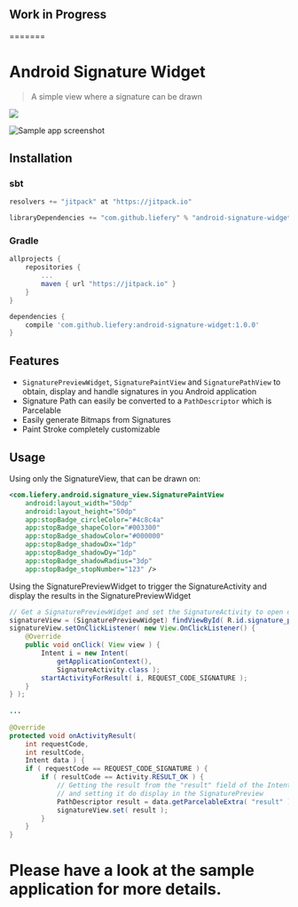 Work in Progress
--------
=======
# Android Signature Widget

> A simple view where a signature can be drawn

[![](https://jitpack.io/v/liefery/android-signature-widget.svg)](https://jitpack.io/#liefery/android-signature-widget)

![Sample app screenshot](https://liefery.github.io/android-signature-widget/screenshot.png)

## Installation

### sbt

```scala
resolvers += "jitpack" at "https://jitpack.io"

libraryDependencies += "com.github.liefery" % "android-signature-widget" % "1.0.0"
```

### Gradle

```groovy
allprojects {
    repositories {
        ...
        maven { url "https://jitpack.io" }
    }
}

dependencies {
    compile 'com.github.liefery:android-signature-widget:1.0.0'
}
```

## Features

- `SignaturePreviewWidget`, `SignaturePaintView` and `SignaturePathView` to obtain, display and handle signatures in you Android application
- Signature Path can easily be converted to a `PathDescriptor` which is Parcelable
- Easily generate Bitmaps from Signatures
- Paint Stroke completely customizable

## Usage

Using only the SignatureView, that can be drawn on:
```xml
<com.liefery.android.signature_view.SignaturePaintView
    android:layout_width="50dp"
    android:layout_height="50dp"
    app:stopBadge_circleColor="#4c8c4a"
    app:stopBadge_shapeColor="#003300"
    app:stopBadge_shadowColor="#000000"
    app:stopBadge_shadowDx="1dp"
    app:stopBadge_shadowDy="1dp"
    app:stopBadge_shadowRadius="3dp"
    app:stopBadge_stopNumber="123" />
```

Using the SignaturePreviewWidget to trigger the SignatureActivity and display the results in the SignaturePreviewWidget
```java
// Get a SignaturePreviewWidget and set the SignatureActivity to open on click
signatureView = (SignaturePreviewWidget) findViewById( R.id.signature_preview );
signatureView.setOnClickListener( new View.OnClickListener() {
    @Override
    public void onClick( View view ) {
        Intent i = new Intent(
            getApplicationContext(),
            SignatureActivity.class );
        startActivityForResult( i, REQUEST_CODE_SIGNATURE );
    }
} );
 
...
 
@Override
protected void onActivityResult(
    int requestCode,
    int resultCode,
    Intent data ) {
    if ( requestCode == REQUEST_CODE_SIGNATURE ) {
        if ( resultCode == Activity.RESULT_OK ) {
            // Getting the result from the "result" field of the Intent
            // and setting it do display in the SignaturePreview
            PathDescriptor result = data.getParcelableExtra( "result" );
            signatureView.set( result );
        }
    }
}
```

Please have a look at the sample application for more details.
=======
